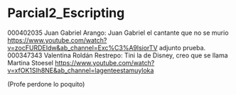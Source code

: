 # Parcial2_Escripting

000402035  Juan Gabriel Arango: Juan Gabriel el cantante que no se murio https://www.youtube.com/watch?v=zocFURDEIdw&ab_channel=Exc%C3%A9lsiorTV adjunto prueba.
000347343 Valentina Roldán Restrepo: Tini la de Disney, creo que se llama Martina Stoesel https://www.youtube.com/watch?v=xfOK1Slh8NE&ab_channel=lagenteestamuyloka

(Profe perdone lo poquito)

